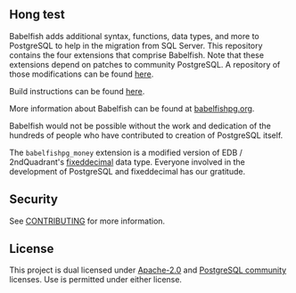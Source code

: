 Hong test
---------------


Babelfish adds additional syntax, functions, data types, and more to PostgreSQL
to help in the migration from SQL Server. This repository contains the four
extensions that comprise Babelfish. Note that these extensions depend on
patches to community PostgreSQL. A repository of those modifications can be
found [here](https://github.com/babelfish-for-postgresql/postgresql_modified_for_babelfish).

Build instructions can be found [here](https://github.com/babelfish-for-postgresql/babelfish_extensions/blob/BABEL_1_X_DEV/contrib/README.md).
 
More information about Babelfish can be found at [babelfishpg.org](https://babelfishpg.org).

Babelfish would not be possible without the work and dedication of the hundreds
of people who have contributed to creation of PostgreSQL itself.

The `babelfishpg_money` extension is a modified version of EDB / 2ndQuadrant's
[fixeddecimal](https://github.com/2ndQuadrant/fixeddecimal) data type. Everyone
involved in the development of PostgreSQL and fixeddecimal has our gratitude.
 
## Security
 
See [CONTRIBUTING](CONTRIBUTING.md#security-issue-notifications) for more information.
 
## License

This project is dual licensed under [Apache-2.0](LICENSE.Apache2) and
[PostgreSQL community](LICENSE.PostgreSQL) licenses. Use is permitted under
either license.
